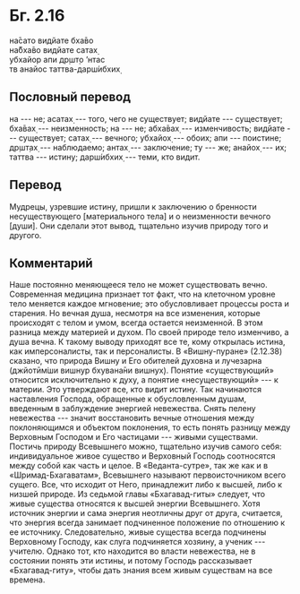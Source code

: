 # Бг. 2.16
на̄сато видйате бха̄во<br/>
на̄бха̄во видйате сатах̣<br/>
убхайор апи др̣шт̣о ’нтас<br/>
тв анайос таттва-дарш́ибхих̣
## Пословный перевод

на --- не; асатах̣ --- того, чего не существует; видйате --- существует;
бха̄вах̣ --- неизменность; на --- не; абха̄вах̣ --- изменчивость; видйате
--- существует; сатах̣ --- вечного; убхайох̣ --- обоих; апи --- поистине;
др̣шт̣ах̣ --- наблюдаемо; антах̣ --- заключение; ту --- же; анайох̣ --- их;
таттва --- истину; дарш́ибхих̣ --- теми, кто видит.

## Перевод

Мудрецы, узревшие истину, пришли к заключению о бренности
несуществующего \[материального тела\] и о неизменности вечного
\[души\]. Они сделали этот вывод, тщательно изучив природу того и
другого.

## Комментарий

Наше постоянно меняющееся тело не может существовать вечно. Современная
медицина признает тот факт, что на клеточном уровне тело меняется каждое
мгновение; это обусловливает процессы роста и старения. Но вечная душа,
несмотря на все изменения, которые происходят с телом и умом, всегда
остается неизменной. В этом разница между материей и духом. По своей
природе тело изменчиво, а душа вечна. К такому выводу приходят все те,
кому открылась истина, как имперсоналисты, так и персоналисты. В
«Вишну-пуране» (2.12.38) сказано, что природа Вишну и Его обителей
духовна и лучезарна (джйотӣм̇ши вишн̣ур бхувана̄ни вишн̣ух̣). Понятие
«существующий» относится исключительно к духу, а понятие
«несуществующий» --- к материи. Это утверждают все, кто видит истину.
Так начинаются наставления Господа, обращенные к обусловленным душам,
введенным в заблуждение энергией невежества. Снять пелену невежества ---
значит восстановить вечные отношения между поклоняющимся и объектом
поклонения, то есть понять разницу между Верховным Господом и Его
частицами --- живыми существами. Постичь природу Всевышнего можно,
тщательно изучив самого себя: индивидуальное живое существо и Верховный
Господь соотносятся между собой как часть и целое. В «Веданта-сутре»,
так же как и в «Шримад-Бхагаватам», Всевышнего называют первоисточником
всего сущего. Все, что исходит от Него, принадлежит либо к высшей, либо
к низшей природе. Из седьмой главы «Бхагавад-гиты» следует, что живые
существа относятся к высшей энергии Всевышнего. Хотя источник энергии и
сама энергия неотличны друг от друга, считается, что энергия всегда
занимает подчиненное положение по отношению к ее источнику.
Следовательно, живые существа всегда подчинены Верховному Господу, как
слуга подчиняется хозяину, а ученик --- учителю. Однако тот, кто
находится во власти невежества, не в состоянии понять эти истины, и
потому Господь рассказывает «Бхагавад-гиту», чтобы дать знания всем
живым существам на все времена.
